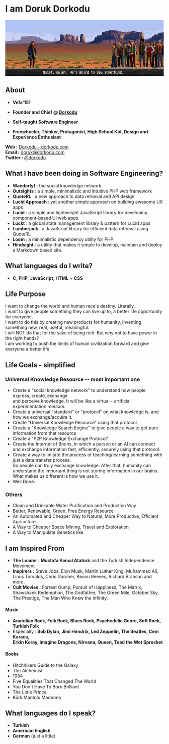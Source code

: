# I am Doruk Dorkodu

![Forrest will say something :D](forrest-will-say-something.gif)

## About

- **Vefa'151**

- **Founder and Chief @ [Dorkodu](https://github.com/dorkodu)**

- **Self-taught Software Engineer**

- **Freewheeler, Thinker, Protagonist, High School Kid, Design and Experience Enthusiast**

**Web :** [Dorkodu - dorkodu.com](https://dorkodu.com)<br>**Email :** [doruk@dorkodu.com](mailto:doruk@dorkodu.com)<br>**Twitter :** [@dorkodu](https://twitter.com/dorkodu)

## What I have been doing in Software Engineering?

- **Wanderlyf** : the social knowledge network
- **Outsights** : a simple, minimalistic and intuitive PHP web framework
- **QuoteRL** : a new approach to data retrieval and API design 
- **Lucid Approach** : yet another simple approach on building awesome UX apps
- **Lucid** : a simple and lightweight JavaScript library for developing component-based UI web apps
- **Luckt** : a global state management library & pattern for Lucid apps
- **Lumberjack** : a JavaScript library for efficient data retrieval using QuoteRL
- **Loom** : a minimalistic dependency utility for PHP
- **Hindsight** : a utility that makes it simple to develop, maintain and deploy a Markdown based site.

## What languages do I write?

- **C**, **PHP**, **JavaScript**, **HTML** + **CSS**

## Life Purpose

I want to change the world and human race's destiny. Literally. <br>I want to give people something they can live up to, a better life opportunity for everyone. <br>I want to do this by creating new products for humanity, inventing something new, real, useful, meaningful. <br>I will NOT do that for the sake of being rich. But why not to have power in the right hands? <br>I am working to push the limits of human civilization forward and give everyone a better life

## Life Goals - simplified

### Universal Knowledge Resource -- most important one

- Create a "social knowledge network" to understand how people express, create, exchange <br>and perceive knowledge. It will be like a virtual - artificial experimentation medium.
- Create a universal "standard" or "protocol" on what knowledge is, and how we exchange/acquire it. 
- Create "Universal Knowledge Resource" using that protocol
- Create a "Knowledge Search Engine" to give people a way to get pure information from that resource
- Create a "P2P Knowledge Exchange Protocol"
- Create the Internet of Brains, in which a person or an AI can connect and exchange information fast, efficiently, securely using that protocol.
- Create a way to imitate the process of teaching/learning something with just a data transfer process. <br>So people can truly exchange knowledge. After that, humanity can understand the important thing is not storing information in our brains. What makes us different is how we use it.
- Well Done.

### Others

- Clean and Drinkable Water Purification and Production Way
- Better, Renewable, Green, Free Energy Resource
- An Automated and Cheaper Way to Natural, More Productive, Efficient Agriculture
- A Way to Cheaper Space Mining, Travel and Exploration
- A Way to Manipulate Genetics like

## I am Inspired From

- **The Leader** : **Mustafa Kemal Atatürk** and the Turkish Independence Movement
- **Inspirers :** Steve Jobs, Elon Musk, Martin Luther King, Muhammad Ali, Linus Torvalds, Chris Gardner, Keanu Reeves, Richard Branson and more.
- **Cult Movies :** Forrest Gump, Pursuit of Happiness, The Matrix, Shawshank Redemption, The Godfather, The Green Mile, October Sky, The Prestige, The Man Who Knew the Infinity.

#### Music

- **Anatolian Rock, Folk Rock, Blues Rock, Psychedelic Genre, Soft Rock, Turkish Folk**
- Especially : **Bob Dylan, Jimi Hendrix, Led Zeppelin, The Beatles, Cem Karaca, <br>Erkin Koray, Imagine Dragons, Nirvana, Queen, Toad the Wet Sprocket**

#### Books

- Hitchhikers Guide to the Galaxy
- The Alchemist
- 1984
- Five Equalities That Changed The World
- You Don't Have To Born Brilliant
- The Little Prince
- Kürk Mantolu Madonna

## What languages do I speak?

- **Turkish**
- **American English**
- **German** (just a little)
